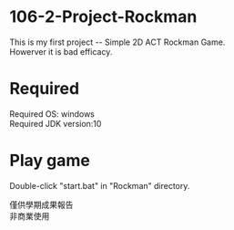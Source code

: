 # 106-2-Project-Rockman
This is my first project -- Simple 2D ACT Rockman Game. <br>
Howerver it is bad efficacy.<br>
# Required
Required OS: windows <br>
Required JDK version:10 <br>
# Play game
Double-click "start.bat" in "Rockman" directory.


僅供學期成果報告<br>
非商業使用<br>
